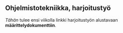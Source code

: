 ## Ohjelmistotekniikka, harjoitustyö

*Tähän* tulee ensi viikolla linkki harjoitustyön alustavaan **määrittelydokumenttiin**.